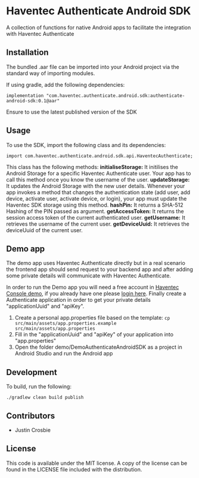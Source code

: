 # Haventec Authenticate Android SDK

A collection of functions for native Android apps to facilitate the integration with Haventec Authenticate

## Installation

The bundled .aar file can be imported into your Android project via the standard way of importing modules.

If using gradle, add the following dependencies:

```
implementation "com.haventec.authenticate.android.sdk:authenticate-android-sdk:0.1@aar"
```

Ensure to use the latest published version of the SDK

## Usage

To use the SDK, import the following class and its dependencies:
```
import com.haventec.authenticate.android.sdk.api.HaventecAuthenticate;
```

This class has the following methods:
**initialiseStorage:** It initilises the Android Storage for a specific Haventec Authenticate user. Your app has to call this method once you know the username of the user.
**updateStorage:** It updates the Android Storage with the new user details. Whenever your app invokes a method that changes the authentication state (add user, add device, activate user, activate device, or login), your app must update the Haventec SDK storage using this method.
**hashPin:** It returns a SHA-512 Hashing of the PIN passed as argument. 
**getAccessToken:** It returns the session access token of the current authenticated user.
**getUsername:** It retrieves the username of the current user.
**getDeviceUuid:** It retrieves the deviceUuid of the current user.


## Demo app
The demo app uses Haventec Authenticate directly but in a real scenario the frontend app should send request to your backend app and after adding some private details will communicate with Haventec Authenticate.

In order to run the Demo app you will need a free account in [Haventec Console demo](https://console-demo.haventec.com/orgsignup), if you already have one please [login here](https://console-demo.haventec.com/login). Finally create a Authenticate application in order to get your private details "applicationUuid" and "apiKey".

1. Create a personal app.properties file based on the template: 
```cp src/main/assets/app.properties.example src/main/assets/app.properties```
2. Fill in the "applicationUuid" and "apiKey" of your application into "app.properties"
3. Open the folder demo/DemoAuthenticateAndroidSDK as a project in Android Studio and run the Android app

## Development
To build, run the following:
```
./gradlew clean build publish
```

## Contributors

 - Justin Crosbie

## License

This code is available under the MIT license. A copy of the license can be found in the LICENSE file included with the distribution.
 
